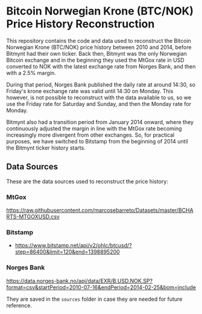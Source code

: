# Bitcoin Norwegian Krone (BTC/NOK) Price History Reconstruction

This repository contains the code and data used to reconstruct the Bitcoin Norwegian Krone (BTC/NOK) price history between 2010 and 2014, before Bitmynt had their own ticker. Back then, Bitmynt was the only Norwegian Bitcoin exchange and in the beginning they used the MtGox rate in USD converted to NOK with the latest exchange rate from Norges Bank, and then with a 2.5% margin.

During that period, Norges Bank published the daily rate at around 14:30, so Friday's krone exchange rate was valid until 14:30 on Monday. This however, is not possible to reconstruct with the data available to us, so we use the Friday rate for Saturday and Sunday, and then the Monday rate for Monday.

Bitmynt also had a transition period from January 2014 onward, where they continuously adjusted the margin in line with the MtGox rate becoming increasingly more divergent from other exchanges. So, for practical purposes, we have switched to Bitstamp from the beginning of 2014 until the Bitmynt ticker history starts.


## Data Sources

These are the data sources used to reconstruct the price history:

### MtGox

https://raw.githubusercontent.com/marcosebarreto/Datasets/master/BCHARTS-MTGOXUSD.csv

### Bitstamp

* https://www.bitstamp.net/api/v2/ohlc/btcusd/?step=86400&limit=120&end=1398895200

### Norges Bank

https://data.norges-bank.no/api/data/EXR/B.USD.NOK.SP?format=csv&startPeriod=2010-07-16&endPeriod=2014-02-25&bom=include
 

They are saved in the `sources` folder in case they are needed for future reference.
